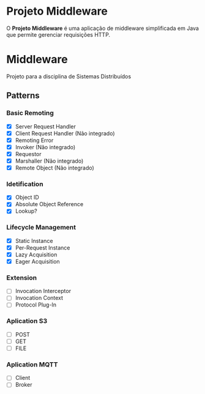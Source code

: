 # Projeto Middleware

O **Projeto Middleware** é uma aplicação de middleware simplificada em Java que permite gerenciar requisições HTTP.

# Middleware
Projeto para a disciplina de Sistemas Distribuídos

## Patterns

### Basic Remoting 
- [x] Server Request Handler
- [x] Client Request Handler (Não integrado)
- [x] Remoting Error
- [x] Invoker (Não integrado)
- [x] Requestor
- [x] Marshaller (Não integrado)
- [x] Remote Object (Não integrado)

### Idetification
- [x] Object ID
- [x] Absolute Object Reference
- [x] Lookup?

### Lifecycle Management
- [x] Static Instance
- [x] Per-Request Instance
- [x] Lazy Acquisition
- [x] Eager Acquisition

### Extension
- [ ] Invocation Interceptor
- [ ] Invocation Context
- [ ] Protocol Plug-In

### Aplication S3
- [ ] POST
- [ ] GET
- [ ] FILE

### Aplication MQTT
- [ ] Client
- [ ] Broker
